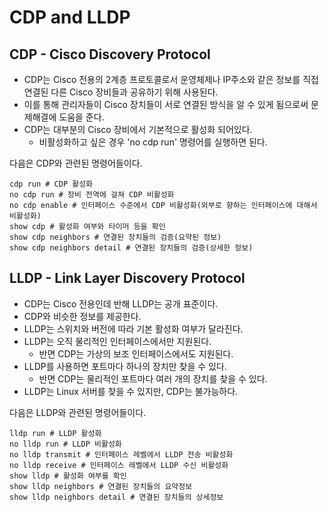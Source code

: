 # CDP and LLDP
## CDP - Cisco Discovery Protocol

- CDP는 Cisco 전용의 2계층 프로토콜로서 운영체제나 IP주소와 같은 정보를 직접 연결된 다른 Cisco 장비들과 공유하기 위해 사용된다.
- 이를 통해 관리자들이 Cisco 장치들이 서로 연결된 방식을 알 수 있게 됨으로써 문제해결에 도움을 준다.
- CDP는 대부분의 Cisco 장비에서 기본적으로 활성화 되어있다.
	- 비활성화하고 싶은 경우 'no cdp run' 명령어를 실행하면 된다.

다음은 CDP와 관련된 명령어들이다.
```shell
cdp run # CDP 활성화
no cdp run # 장비 전역에 걸쳐 CDP 비활성화
no cdp enable # 인터페이스 수준에서 CDP 비활성화(외부로 향하는 인터페이스에 대해서 비활성화)
show cdp # 활성화 여부와 타이머 등을 확인
show cdp neighbors # 연결된 장치들의 검증(요약된 정보)
show cdp neighbors detail # 연결된 장치들의 검증(상세한 정보)
```
## LLDP - Link Layer Discovery Protocol

- CDP는 Cisco 전용인데 반해 LLDP는 공개 표준이다.
- CDP와 비슷한 정보를 제공한다.
- LLDP는 스위치와 버전에 따라 기본 활성화 여부가 달라진다.
- LLDP는 오직 물리적인 인터페이스에서만 지원된다.
	- 반면 CDP는 가상의 보조 인터페이스에서도 지원된다.
- LLDP를 사용하면 포트마다 하나의 장치만 찾을 수 있다.
	- 반면 CDP는 물리적인 포트마다 여러 개의 장치를 찾을 수 있다.
- LLDP는 Linux 서버를 찾을 수 있지만, CDP는 불가능하다.

다음은 LLDP와 관련된 명령어들이다.
```shell
lldp run # LLDP 활성화
no lldp run # LLDP 비활성화
no lldp transmit # 인터페이스 레벨에서 LLDP 전송 비활성화
no lldp receive # 인터페이스 레벨에서 LLDP 수신 비활성화
show lldp # 활성화 여부를 확인
show lldp neighbors # 연결된 장치들의 요약정보
show lldp neighbors detail # 연결된 장치들의 상세정보
```
